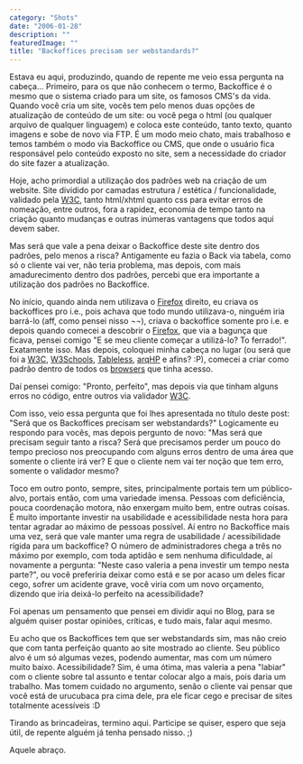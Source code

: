 ```yaml
---
category: "Shots"
date: "2006-01-28"
description: ""
featuredImage: ""
title: "Backoffices precisam ser webstandards?"
---
```


Estava eu aqui, produzindo, quando de repente me veio essa pergunta na cabeça... Primeiro, para os que não conhecem o termo, Backoffice é o mesmo que o sistema criado para um site, os famosos CMS's da vida. Quando você cria um site, vocês tem pelo menos duas opções de atualização de conteúdo de um site: ou você pega o html (ou qualquer arquivo de qualquer linguagem) e coloca este conteúdo, tanto texto, quanto imagens e sobe de novo via FTP. É um modo meio chato, mais trabalhoso e temos também o modo via Backoffice ou CMS, que onde o usuário fica responsável pelo conteúdo exposto no site, sem a necessidade do criador do site fazer a atualização.

Hoje, acho primordial a utilização dos padrões web na criação de um website. Site dividido por camadas estrutura / estética / funcionalidade, validado pela [W3C](http://www.w3c.org), tanto html/xhtml quanto css para evitar erros de nomeação, entre outros, fora a rapidez, economia de tempo tanto na criação quanto mudanças e outras inúmeras vantagens que todos aqui devem saber.

Mas será que vale a pena deixar o Backoffice deste site dentro dos padrões, pelo menos a risca? Antigamente eu fazia o Back via tabela, como só o cliente vai ver, não teria problema, mas depois, com mais amadurecimento dentro dos padrões, percebi que era importante a utilização dos padrões no Backoffice.

No início, quando ainda nem utilizava o [Firefox](http://www.spreadfirefox.com/?q=affiliates&id=157396&t=196) direito, eu criava os backoffices pro i.e., pois achava que todo mundo utilizava-o, ninguém iria barrá-lo (aff, como pensei nisso ¬¬), criava o backoffice somente pro i.e. e depois quando comecei a descobrir o [Firefox](http://www.spreadfirefox.com/?q=affiliates&id=157396&t=196), que via a bagunça que ficava, pensei comigo "E se meu cliente começar a utilizá-lo? To ferrado!". Exatamente isso. Mas depois, coloquei minha cabeça no lugar (ou será que foi a [W3C](http://www.w3c.org), [W3Schools](http://www.w3schools.com), [Tableless](http://www.tableless.com.br), [arqHP](http://groups.google.com/group/arqhp) e afins? :P), comecei a criar como padrão dentro de todos os [browsers](http://pt.wikipedia.org/wiki/Browsers) que tinha acesso.

Daí pensei comigo: "Pronto, perfeito", mas depois via que tinham alguns erros no código, entre outros via validador [W3C](http://www.w3c.org).

Com isso, veio essa pergunta que foi lhes apresentada no título deste post: "Será que os Backoffices precisam ser webstandards?" Logicamente eu respondo para vocês, mas depois pergunto de novo: "Mas será que precisam seguir tanto a risca? Será que precisamos perder um pouco do tempo precioso nos preocupando com alguns erros dentro de uma área que somente o cliente irá ver? E que o cliente nem vai ter noção que tem erro, somente o validador mesmo?

Toco em outro ponto, sempre, sites, principalmente portais tem um público-alvo, portais então, com uma variedade imensa. Pessoas com deficiência, pouca coordenação motora, não enxergam muito bem, entre outras coisas. É muito importante investir na usabilidade e acessibilidade nesta hora para tentar agradar ao máximo de pessoas possível. Aí entro no Backoffice mais uma vez, será que vale manter uma regra de usabilidade / acessibilidade rígida para um backoffice? O número de administradores chega a três no máximo por exemplo, com toda aptidão e sem nenhuma dificuldade, aí novamente a pergunta: "Neste caso valeria a pena investir um tempo nesta parte?", ou você preferiria deixar como está e se por acaso um deles ficar cego, sofrer um acidente grave, você viria com um novo orçamento, dizendo que iria deixá-lo perfeito na acessibilidade?

Foi apenas um pensamento que pensei em dividir aqui no Blog, para se alguém quiser postar opiniões, críticas, e tudo mais, falar aqui mesmo.

Eu acho que os Backoffices tem que ser webstandards sim, mas não creio que com tanta perfeição quanto ao site mostrado ao cliente. Seu público alvo é um só algumas vezes, podendo aumentar, mas com um número muito baixo. Acessibilidade? Sim, é uma ótima, mas valeria a pena "labiar" com o cliente sobre tal assunto e tentar colocar algo a mais, pois daria um trabalho. Mas tomem cuidado no argumento, senão o cliente vai pensar que você está de urucubaca pra cima dele, pra ele ficar cego e precisar de sites totalmente acessíveis :D

Tirando as brincadeiras, termino aqui. Participe se quiser, espero que seja útil, de repente alguém já tenha pensado nisso. ;)

Aquele abraço.
